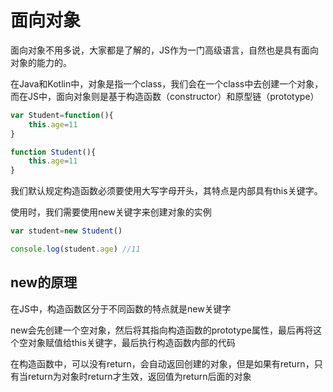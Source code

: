 # 面向对象

面向对象不用多说，大家都是了解的，JS作为一门高级语言，自然也是具有面向对象的能力的。

在Java和Kotlin中，对象是指一个class，我们会在一个class中去创建一个对象，而在JS中，面向对象则是基于构造函数（constructor）和原型链（prototype）

```js
var Student=function(){
	this.age=11
}

function Student(){
	this.age=11
}
```

我们默认规定构造函数必须要使用大写字母开头，其特点是内部具有this关键字。

使用时，我们需要使用new关键字来创建对象的实例

```js
var student=new Student()

console.log(student.age) //11
```

## new的原理

在JS中，构造函数区分于不同函数的特点就是new关键字

new会先创建一个空对象，然后将其指向构造函数的prototype属性，最后再将这个空对象赋值给this关键字，最后执行构造函数内部的代码

在构造函数中，可以没有return，会自动返回创建的对象，但是如果有return，只有当return为对象时return才生效，返回值为return后面的对象



